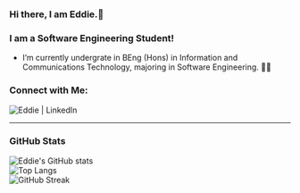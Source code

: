 ### Hi there, I am Eddie.👋 
### I am a Software Engineering Student!
- I’m currently undergrate in BEng (Hons) in Information and Communications Technology, majoring in Software Engineering. 🧑‍🎓
### Connect with Me:
[<img align="left" alt="Eddie | LinkedIn" src="https://img.shields.io/badge/LinkedIn-0077B5?style=for-the-badge&logo=linkedin&logoColor=white"/>](https://www.linkedin.com/in/eddie-tan-de-jun/)
</br>
<!--
**EddieTanDJ/EddieTanDJ** is a ✨ _special_ ✨ repository because its `README.md` (this file) appears on your GitHub profile.

Here are some ideas to get you started:

- 🔭 I’m currently working on ...
- 🌱 I’m currently learning ...
- 👯 I’m looking to collaborate on ...
- 🤔 I’m looking for help with ...
- 💬 Ask me about ...
- 📫 How to reach me: ...
- 😄 Pronouns: ...
- ⚡ Fun fact: ...
-->
---
### GitHub Stats
![Eddie's GitHub stats](https://github-readme-stats.vercel.app/api?username=EddieTanDJ&count_private=true&theme=dark&hide=stars,issues)
<br/>
![Top Langs](https://github-readme-stats.vercel.app/api/top-langs/?username=EddieTanDJ&layout=compact&theme=dark)
<br/>
![GitHub Streak](https://github-readme-streak-stats.herokuapp.com/?user=EddieTanDJ&theme=dark)

